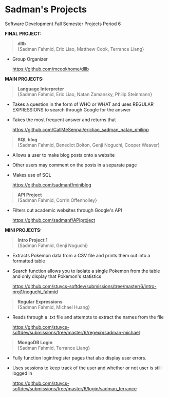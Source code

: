 Sadman's Projects
===============

Software Development Fall Semester Projects
Period 6

<b>FINAL PROJECT:</b>
><b>dllb</b><br>
  {Sadman Fahmid, Eric Liao, Matthew Cook, Terrance Liang}
  
  - Group Organizer

    https://github.com/mcookhome/dllb

<b>MAIN PROJECTS:</b>

><b>Language Interpreter</b><br>
  {Sadman Fahmid, Eric Liao, Natan Zamansky, Philip Steinmann}
  
  - Takes a question in the form of WHO or WHAT and uses REGULAR EXPRESSIONS to search through Google for the answer
  - Takes the most frequent answer and returns that

    https://github.com/CallMeSenpai/ericliao_sadman_natan_philipp

><b>SQL blog</b><br>
  {Sadman Fahmid, Benedict Bolton, Genji Noguchi, Cooper Weaver}

  - Allows a user to make blog posts onto a website
  - Other users may comment on the posts in a separate page
  - Makes use of SQL

    https://github.com/sadmanf/miniblog

><b>API Project</b><br>
  {Sadman Fahmid, Corrin Offenholley}

  - Filters out academic websites through Google's API

    https://github.com/sadmanf/APIproject	   


<b>MINI PROJECTS:</b>

><b>Intro Project 1</b><br>
  {Sadman Fahmid, Genji Noguchi}
  
  - Extracts Pokemon data from a CSV file and prints them out into a formatted table
  - Search function allows you to isolate a single Pokemon from the table and only display that Pokemon's statistics

    https://github.com/stuycs-softdev/submissions/tree/master/6/intro-proj1/noguchi_fahmid

><b>Regular Expressions</b><br>
  {Sadman Fahmid, Michael Huang}
  
  - Reads through a .txt file and attempts to extract the names from the file

    https://github.com/stuycs-softdev/submissions/tree/master/6/regexp/sadman-michael

><b>MongoDB Login</b><br>
  {Sadman Fahmid, Terrance Liang}

  - Fully function login/register pages that also display user errors.
  - Uses sessions to keep track of the user and whether or not user is still logged in

    https://github.com/stuycs-softdev/submissions/tree/master/6/login/sadman_terrance

